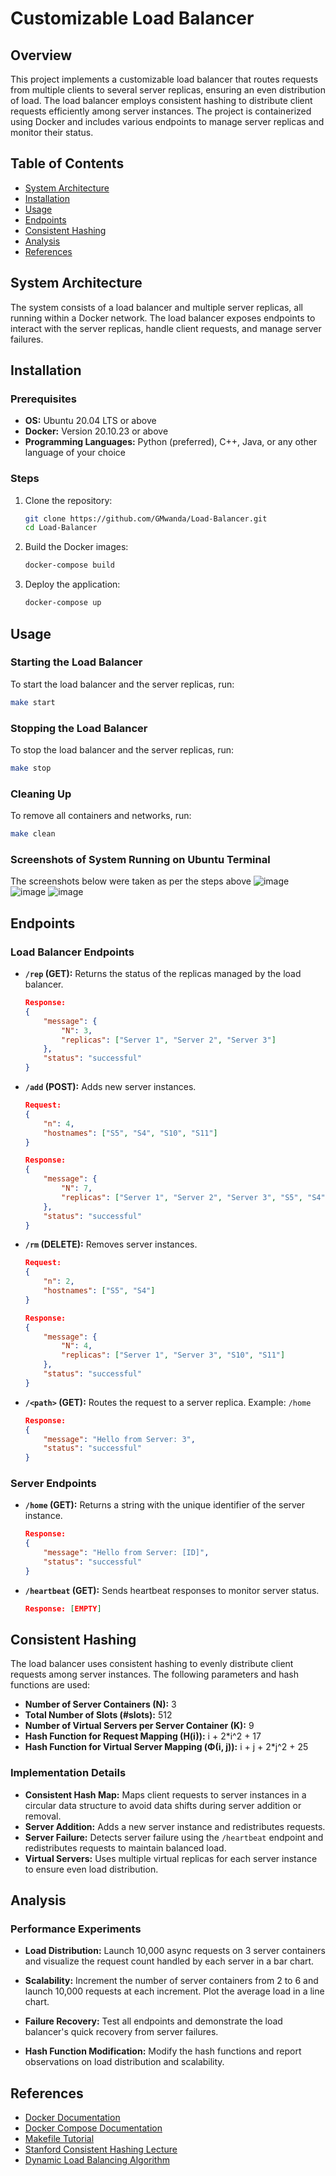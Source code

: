 # Customizable Load Balancer

## Overview

This project implements a customizable load balancer that routes requests from multiple clients to several server replicas, ensuring an even distribution of load. The load balancer employs consistent hashing to distribute client requests efficiently among server instances. The project is containerized using Docker and includes various endpoints to manage server replicas and monitor their status.

## Table of Contents
- [System Architecture](#system-architecture)
- [Installation](#installation)
- [Usage](#usage)
- [Endpoints](#endpoints)
- [Consistent Hashing](#consistent-hashing)
- [Analysis](#analysis)
- [References](#references)

## System Architecture

The system consists of a load balancer and multiple server replicas, all running within a Docker network. The load balancer exposes endpoints to interact with the server replicas, handle client requests, and manage server failures.

<!-- Add the correct path to the system diagram -->

## Installation

### Prerequisites
- **OS:** Ubuntu 20.04 LTS or above
- **Docker:** Version 20.10.23 or above
- **Programming Languages:** Python (preferred), C++, Java, or any other language of your choice

### Steps

1. Clone the repository:
    ```sh
    git clone https://github.com/GMwanda/Load-Balancer.git
    cd Load-Balancer
    ```

2. Build the Docker images:
    ```sh
    docker-compose build
    ```

3. Deploy the application:
    ```sh
    docker-compose up
    ```

## Usage

### Starting the Load Balancer

To start the load balancer and the server replicas, run:
```sh
make start
```

### Stopping the Load Balancer

To stop the load balancer and the server replicas, run:
```sh
make stop
```

### Cleaning Up

To remove all containers and networks, run:
```sh
make clean
```
### Screenshots of System Running on Ubuntu Terminal
The screenshots below were taken as per the steps above
![image](https://github.com/user-attachments/assets/7ea9b8ec-1fab-4b32-863e-bf1a7f256103)
![image](https://github.com/user-attachments/assets/db1102e8-b423-4254-8a0b-1e076c3c1fe1)
![image](https://github.com/user-attachments/assets/ec5a1413-09dd-4f21-a176-83cb82373c1b)


## Endpoints

### Load Balancer Endpoints

- **`/rep` (GET):** Returns the status of the replicas managed by the load balancer.
    ```json
    Response:
    {
        "message": {
            "N": 3,
            "replicas": ["Server 1", "Server 2", "Server 3"]
        },
        "status": "successful"
    }
    ```

- **`/add` (POST):** Adds new server instances.
    ```json
    Request:
    {
        "n": 4,
        "hostnames": ["S5", "S4", "S10", "S11"]
    }

    Response:
    {
        "message": {
            "N": 7,
            "replicas": ["Server 1", "Server 2", "Server 3", "S5", "S4", "S10", "S11"]
        },
        "status": "successful"
    }
    ```

- **`/rm` (DELETE):** Removes server instances.
    ```json
    Request:
    {
        "n": 2,
        "hostnames": ["S5", "S4"]
    }

    Response:
    {
        "message": {
            "N": 4,
            "replicas": ["Server 1", "Server 3", "S10", "S11"]
        },
        "status": "successful"
    }
    ```

- **`/<path>` (GET):** Routes the request to a server replica. Example: `/home`
    ```json
    Response:
    {
        "message": "Hello from Server: 3",
        "status": "successful"
    }
    ```

### Server Endpoints

- **`/home` (GET):** Returns a string with the unique identifier of the server instance.
    ```json
    Response:
    {
        "message": "Hello from Server: [ID]",
        "status": "successful"
    }
    ```

- **`/heartbeat` (GET):** Sends heartbeat responses to monitor server status.
    ```json
    Response: [EMPTY]
    ```

## Consistent Hashing

The load balancer uses consistent hashing to evenly distribute client requests among server instances. The following parameters and hash functions are used:

- **Number of Server Containers (N):** 3
- **Total Number of Slots (#slots):** 512
- **Number of Virtual Servers per Server Container (K):** 9
- **Hash Function for Request Mapping (H(i)):** i + 2*i^2 + 17
- **Hash Function for Virtual Server Mapping (Φ(i, j)):** i + j + 2*j^2 + 25

### Implementation Details

- **Consistent Hash Map:** Maps client requests to server instances in a circular data structure to avoid data shifts during server addition or removal.
- **Server Addition:** Adds a new server instance and redistributes requests.
- **Server Failure:** Detects server failure using the `/heartbeat` endpoint and redistributes requests to maintain balanced load.
- **Virtual Servers:** Uses multiple virtual replicas for each server instance to ensure even load distribution.

## Analysis

### Performance Experiments

- **Load Distribution:** Launch 10,000 async requests on 3 server containers and visualize the request count handled by each server in a bar chart.

- **Scalability:** Increment the number of server containers from 2 to 6 and launch 10,000 requests at each increment. Plot the average load in a line chart.

- **Failure Recovery:** Test all endpoints and demonstrate the load balancer's quick recovery from server failures.

- **Hash Function Modification:** Modify the hash functions and report observations on load distribution and scalability.

## References

- [Docker Documentation](https://docs.docker.com/)
- [Docker Compose Documentation](https://docs.docker.com/compose/)
- [Makefile Tutorial](https://makefiletutorial.com/)
- [Stanford Consistent Hashing Lecture](https://www.youtube.com/watch?v=Qjb7_1yhF2A)
- [Dynamic Load Balancing Algorithm](https://en.wikipedia.org/wiki/Load_balancing_(computing))
